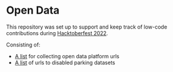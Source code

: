 # Open Data

This repository was set up to support and keep track of low-code contributions during [Hacktoberfest 2022][hacktoberfest].

Consisting of:

- [A list](./list_opendata_platforms.md) for collecting open data platform urls
- [A list](./list_disabled_parking_data.md) of urls to disabled parking datasets

<!-- LINKS -->
[hacktoberfest]: https://hacktoberfest.com